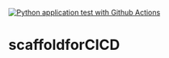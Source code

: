 [![Python application test with Github Actions](https://github.com/Ramkuchana/scaffoldforCICD/actions/workflows/main.yml/badge.svg)](https://github.com/Ramkuchana/scaffoldforCICD/actions/workflows/main.yml)

# scaffoldforCICD
